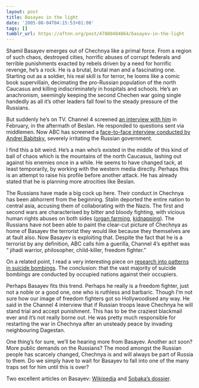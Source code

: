 ```yaml
---
layout: post
title: Basayev in the light
date: '2005-08-04T04:15:53+01:00'
tags: []
tumblr_url: https://aftnn.org/post/47880484864/basayev-in-the-light
---
```

<p>Shamil Basayev emerges out of Chechnya like a primal force. From a region of such chaos, destroyed cities, horrific abuses of corrupt federals and terrible punishments exacted by rebels driven by a need for horrific revenge, he&rsquo;s a rock. He is a brutal, brutal man and a fascinating one. Starting out as a soldier, his real skill is for terror, he looms like a comic book supervillain, decimating the pro-Russian population of the north Caucasus and killing indiscriminately in hospitals and schools. He&rsquo;s an anachronism, seemingly keeping the second Chechen war going single handedly as all it&rsquo;s other leaders fall fowl to the steady pressure of the Russians.</p>
<p>But suddenly he&rsquo;s on TV. Channel 4 screened <a href="http://www.channel4.com/news/2005/02/week_1/03_basayev.html">an interview with him</a> in February, in the aftermath of Beslan. He responded to questions sent via middlemen. Now ABC has screened a <a href="http://abcnews.go.com/Nightline/International/story?id=990187&amp;page=1">face-to-face interview conducted by Andrei Babitsky</a>, severely irritating the Russian government.</p>
<p>I find this a bit weird. He&rsquo;s a man who&rsquo;s existed in the middle of this kind of ball of chaos which is the mountains of the north Caucasus, lashing out against his enemies once in a while. He seems to have changed tack, at least temporarily, by working with the western media directly. Perhaps this is an attempt to raise his profile before another attack. He has already stated that he is planning more atrocities like Beslan.</p>
<p>The Russians have made a big cock up here. Their conduct in Chechnya has been abhorrent from the beginning. Stalin deported the entire nation to central asia, accusing them of collaborating with the Nazis. The first and second wars are characterised by bitter and bloody fighting, with vicious human rights abuses on both sides (<a href="http://www.hrvc.net/news6-03/10d-6-2003.htm">organ farming</a>, <a href="http://www.washingtonpost.com/wp-dyn/content/article/2005/06/02/AR2005060201721.html">kidnapping</a>). The Russians have not been able to paint the clear-cut picture of Chechnya as home of Basayev the terrorist they would like because they themselves are at fault also. Now Basayev is exploiting that. Despite the fact that he is a terrorist by any definition, ABC calls him a guerilla, Channel 4&rsquo;s epithet was &ldquo; jihadi warrior, philosopher, child-killer, freedom fighter.&rdquo;</p>
<p>On a related point, I read a very interesting piece on <a href="http://www.amconmag.com/2005_07_18/article.html">research into patterns in suicide bombings</a>. The conclusion: that the vast majority of suicide bombings are conducted by occupied nations against their occupiers.</p>
<p>Perhaps Basayev fits this trend. Perhaps he really is a freedom fighter, just not a noble or a good one, one who is ruthless and barbaric. Though I&rsquo;m not sure how our image of freedom fighters got so Hollywoodised any way. He said in the Channel 4 interview that if Russian troops leave Chechnya he will stand trial and accept punishment. This has to be the craziest blackmail ever and it&rsquo;s not really borne out. He was pretty much responsible for restarting the war in Chechnya after an unsteady peace by invading neighbouring Dagestan.</p>
<p>One thing&rsquo;s for sure, we&rsquo;ll be hearing more from Basayev. Another act soon? More public demands on the Russians? The mood amongst the Russian people has scarcely changed, Chechnya is and will always be part of Russia to them. Do we simply have to wait for Basayev to fall into one of the many traps set for him until this is over?</p>
<p>Two excellent articles on Basayev: <a href="http://en.wikipedia.org/wiki/Shamil_Basayev">Wikipedia</a> and <a href="http://www.diacritica.com/sobaka/dossier/basayev.html">Sobaka&rsquo;s dossier</a>.</p>
